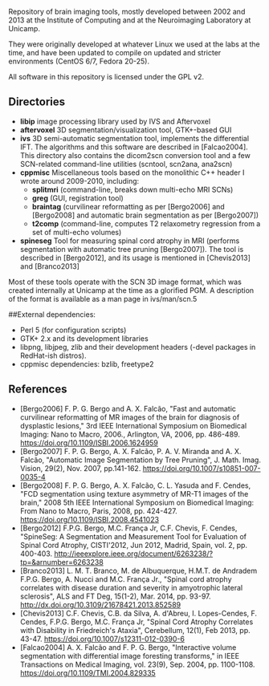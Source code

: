 
Repository of brain imaging tools, mostly developed between 2002 and 2013 at
the Institute of Computing and at the Neuroimaging Laboratory at Unicamp.

They were originally developed at whatever Linux we used at the labs at the time, and
have been updated to compile on updated and stricter environments (CentOS 6/7, Fedora 20-25).

All software in this repository is licensed under the GPL v2.

## Directories

- **libip**
 image processing library used by IVS and Aftervoxel
- **aftervoxel**
 3D segmentation/visualization tool, GTK+-based GUI
- **ivs**
 3D semi-automatic segmentation tool,  implements the differential IFT. The algorithms and this software are described in [Falcao2004]. This directory also contains the dicom2scn conversion tool and a few SCN-related command-line utilities (scntool, scn2ana, ana2scn)
- **cppmisc**
 Miscellaneous tools based on the monolithic C++ header I wrote around 2009-2010, including:
  - **splitmri** (command-line, breaks down multi-echo MRI SCNs)
  - **greg** (GUI, registration tool)
  - **braintag** (curvilinear reformatting as per [Bergo2006] and [Bergo2008] and automatic
   brain segmentation as per [Bergo2007])
  - **t2comp** (command-line, computes T2 relaxometry regression from a set of multi-echo volumes)
- **spineseg**
  Tool for measuring spinal cord atrophy in MRI (performs segmentation with automatic tree pruning [Bergo2007]). The
  tool is described in [Bergo2012], and its usage is mentioned in [Chevis2013] and [Branco2013]

Most of these tools operate with the SCN 3D image format, which was created internally at Unicamp at
the time as a glorified PGM. A description of the format is available as a man page in ivs/man/scn.5

##External dependencies:
- Perl 5 (for configuration scripts)
- GTK+ 2.x and its development libraries
- libpng, libjpeg, zlib and their development headers (-devel packages in RedHat-ish distros).
- cppmisc dependencies: bzlib, freetype2

## References
- [Bergo2006] F. P. G. Bergo and A. X. Falcão, "Fast and automatic curvilinear reformatting of MR images
  of the brain for diagnosis of dysplastic lesions," 3rd IEEE International Symposium on Biomedical
  Imaging: Nano to Macro, 2006., Arlington, VA, 2006, pp. 486-489. https://doi.org/10.1109/ISBI.2006.1624959
- [Bergo2007] F. P. G. Bergo, A. X. Falcão, P. A. V. Miranda and A. X. Falcão, "Automatic Image Segmentation
  by Tree Pruning", J. Math. Imag. Vision, 29(2), Nov. 2007, pp.141-162. https://doi.org/10.1007/s10851-007-0035-4
- [Bergo2008] F. P. G. Bergo, A. X. Falcão, C. L. Yasuda and F. Cendes, "FCD segmentation using texture
  asymmetry of MR-T1 images of the brain," 2008 5th IEEE International Symposium on Biomedical Imaging: From
  Nano to Macro, Paris, 2008, pp. 424-427. https://doi.org/10.1109/ISBI.2008.4541023
- [Bergo2012] F.P.G. Bergo, M.C. França Jr, C.F. Chevis, F. Cendes, "SpineSeg: A Segmentation and Measurement Tool
  for Evaluation of Spinal Cord Atrophy, CISTI'2012,
  Jun 2012, Madrid, Spain, vol. 2, pp. 400-403. http://ieeexplore.ieee.org/document/6263238/?tp=&arnumber=6263238
- [Branco2013] L. M. T. Branco, M. de Albuquerque, H.M.T. de Andradem F.P.G. Bergo, A. Nucci and M.C. França Jr.,
  "Spinal cord atrophy correlates with disease duration and severity in amyotrophic lateral sclerosis", ALS and FT Deg, 15(1-2), Mar. 2014, pp. 93-97. http://dx.doi.org/10.3109/21678421.2013.852589
- [Chevis2013] C.F. Chevis, C.B. da Silva, A. d'Abreu, I. Lopes-Cendes, F. Cendes, F.P.G. Bergo, M.C. França Jr, "Spinal
  Cord Atrophy Correlates with Disability in Friedreich's Ataxia",  Cerebellum, 12(1), Feb 2013, pp. 43-47. https://doi.org/10.1007/s12311-012-0390-6
- [Falcao2004] A. X. Falcão and F. P. G. Bergo, "Interactive volume segmentation with
  differential image foresting transforms," in IEEE Transactions on Medical Imaging,
  vol. 23(9), Sep. 2004, pp. 1100-1108. https://doi.org/10.1109/TMI.2004.829335

              


